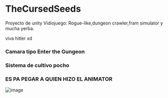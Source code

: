 # TheCursedSeeds
Proyecto de unity Vidiojuego: Rogue-like,dungeon crawler,fram simulator y mucha yerba.

viva hitler xd

### Camara tipo Enter the Gungeon

### Sistema de cultivo pocho


### ES PA PEGAR A QUIEN HIZO EL ANIMATOR



![image](https://github.com/lax27/TheCursedSeeds/assets/116338661/57233680-fa24-4eb0-9b04-a0b835a67b78)
